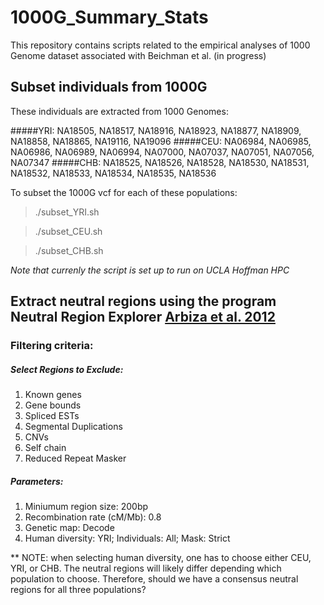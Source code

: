 # 1000G_Summary_Stats
This repository contains scripts related to the empirical analyses of 1000 Genome dataset associated with Beichman et al. (in progress)

## Subset individuals from 1000G
These individuals are extracted from 1000 Genomes:

#####YRI:
NA18505, NA18517, NA18916, NA18923, NA18877, NA18909, NA18858, NA18865, NA19116, NA19096
#####CEU:
NA06984, NA06985, NA06986, NA06989, NA06994, NA07000, NA07037, NA07051, NA07056, NA07347
#####CHB:
NA18525, NA18526, NA18528, NA18530, NA18531, NA18532, NA18533, NA18534, NA18535, NA18536

To subset the 1000G vcf for each of these populations:

> ./subset_YRI.sh

> ./subset_CEU.sh

> ./subset_CHB.sh

*Note that currenly the script is set up to run on UCLA Hoffman HPC*

## Extract neutral regions using the program Neutral Region Explorer [Arbiza et al. 2012](http://nre.cb.bscb.cornell.edu/nre/)
### Filtering criteria:
##### Select Regions to Exclude: 
1. Known genes 
2. Gene bounds 
3. Spliced ESTs
4. Segmental Duplications
5. CNVs
6. Self chain
7. Reduced Repeat Masker

##### Parameters:
1. Miniumum region size: 200bp
2. Recombination rate (cM/Mb): 0.8
3. Genetic map: Decode
4. Human diversity: YRI; Individuals: All; Mask: Strict

** NOTE: when selecting human diversity, one has to choose either CEU, YRI, or CHB. The neutral regions will likely differ depending which population to choose. Therefore, should we have a consensus neutral regions for all three populations? 



